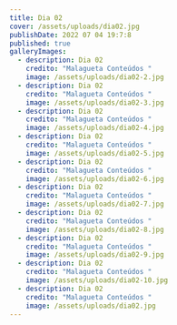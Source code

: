 ```yaml
---
title: Dia 02
cover: /assets/uploads/dia02.jpg
publishDate: 2022 07 04 19:7:8
published: true
galleryImages:
  - description: Dia 02
    credito: "Malagueta Conteúdos "
    image: /assets/uploads/dia02-2.jpg
  - description: Dia 02
    credito: "Malagueta Conteúdos "
    image: /assets/uploads/dia02-3.jpg
  - description: Dia 02
    credito: "Malagueta Conteúdos "
    image: /assets/uploads/dia02-4.jpg
  - description: Dia 02
    credito: "Malagueta Conteúdos "
    image: /assets/uploads/dia02-5.jpg
  - description: Dia 02
    credito: "Malagueta Conteúdos "
    image: /assets/uploads/dia02-6.jpg
  - description: Dia 02
    credito: "Malagueta Conteúdos "
    image: /assets/uploads/dia02-7.jpg
  - description: Dia 02
    credito: "Malagueta Conteúdos "
    image: /assets/uploads/dia02-8.jpg
  - description: Dia 02
    credito: "Malagueta Conteúdos "
    image: /assets/uploads/dia02-9.jpg
  - description: Dia 02
    credito: "Malagueta Conteúdos "
    image: /assets/uploads/dia02-10.jpg
  - description: Dia 02
    credito: "Malagueta Conteúdos "
    image: /assets/uploads/dia02.jpg
---
```


